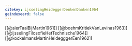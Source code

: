```yaml
---
citekey: ijsselingHeideggerDenkenDanken1964
geïndexeerd: false
---
```

[[@alerTaalBijMartin1961]]
[[@boehmKritiekVanLevinas1963]]
[[@ijsselingFilosofieHetTechnische1964]]
[[@kockelmansMartinHeidegggerEen1962]]